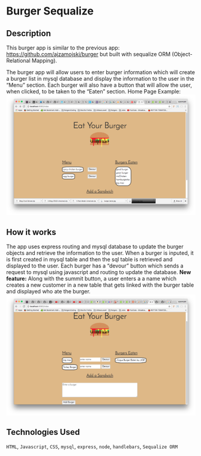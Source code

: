 # Burger Sequalize

## Description
This burger app is similar to the previous app: https://github.com/ajzamojski/burger
but built with sequalize ORM (Object-Relational Mapping).

The burger app will allow users to enter burger information which
will create a burger list in mysql database and display the 
information to the user in the “Menu” section. Each burger will
also have a button that will allow the user, when clicked, to
be taken to the “Eaten” section. Home Page Example:
![screenshot1](screenshot1.png)

## How it works
The app uses express routing and mysql database to update the
burger objects and retrieve the information to the user. When
a burger is inputed, it is first created in mysql table and then
the sql table is retrieved and displayed to the user. Each burger
has a “devour” button which sends a request to mysql using javascript
and routing to update the database. **New feature:** Along with the summit
button, a user enters a a name which creates a new customer in a new
table that gets linked with the burger table and displayed who 
ate the burger. ![screenshot2](screenshot2.png)

## Technologies Used
`HTML`, `Javascript`, `CSS`, `mysql`, `express`, `node`, `handlebars`, `Sequalize ORM`